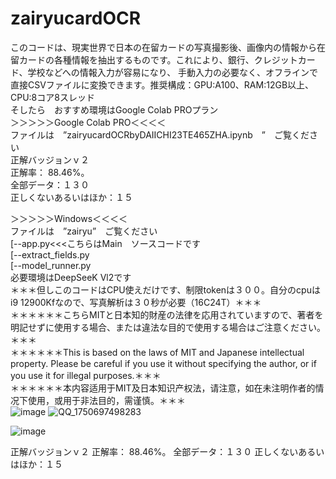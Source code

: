 # zairyucardOCR
このコードは、現実世界で日本の在留カードの写真撮影後、画像内の情報から在留カードの各種情報を抽出するものです。これにより、銀行、クレジットカード、学校などへの情報入力が容易になり、
手動入力の必要なく、オフラインで直接CSVファイルに変換できます。推奨構成：GPU:A100、RAM:12GB以上、CPU:8コア8スレッド<br>
そしたら　おすすめ環境はGoogle Colab PROプラン<br>
＞＞＞＞＞Google Colab PRO＜＜＜＜<br>
ファイルは　”zairyucardOCRbyDAIICHI23TE465ZHA.ipynb　”　ご覧ください<br>
正解バッジョンｖ２<br>
正解率： 88.46%。<br>
全部データ：１３０<br>
正しくないあるいはほか：１５<br>

＞＞＞＞＞Windows＜＜＜＜<br>
ファイルは　”zairyu”　ご覧ください<br>
[--app.py<<<こちらはMain　ソースコードです<br>
[--extract_fields.py<br>
[--model_runner.py<br>
必要環境はDeepSeeK Vl2です<br>
＊＊＊但しこのコードはCPU使えだけです、制限tokenは３００。自分のcpuはi9 12900Kfなので、写真解析は３０秒が必要（16C24T）＊＊＊<br>
＊＊＊＊＊＊こちらMITと日本知的財産の法律を応用されていますので、著者を明記せずに使用する場合、または違法な目的で使用する場合はご注意ください。＊＊＊<br>
＊＊＊＊＊＊This is based on the laws of MIT and Japanese intellectual property. Please be careful if you use it without specifying the author, or if you use it for illegal purposes.＊＊＊<br>
＊＊＊＊＊＊本内容适用于MIT及日本知识产权法，请注意，如在未注明作者的情况下使用，或用于非法目的，需谨慎。＊＊＊<br>
![image](https://github.com/user-attachments/assets/56fa4992-2229-4b7a-a489-b9a5cc0e67a7)
![QQ_1750697498283](https://github.com/user-attachments/assets/abc04888-baba-4d46-b5d0-0264b5289811)

![image](https://github.com/user-attachments/assets/39034d26-3b9b-41a6-83f0-0605c3ec302a)

正解バッジョンｖ２
正解率： 88.46%。
全部データ：１３０
正しくないあるいはほか：１５
